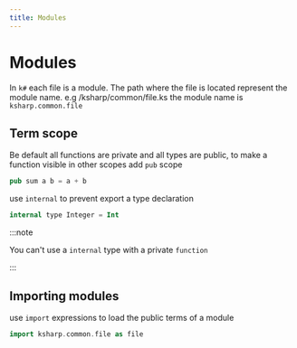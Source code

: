 ```yaml
---
title: Modules
---
```


# Modules

In `k#` each file is a module. The path where the file is located represent the module name. e.g /ksharp/common/file.ks
the module name is `ksharp.common.file`

## Term scope

Be default all functions are private and all types are public, to make a function visible in other scopes add `pub` scope

```rust
pub sum a b = a + b
```

use `internal` to prevent export a type declaration


```kotlin
internal type Integer = Int
```

:::note

You can't use a `internal` type with a private `function`

:::

## Importing modules

use `import` expressions to load the public terms of a module

```dart
import ksharp.common.file as file
```
